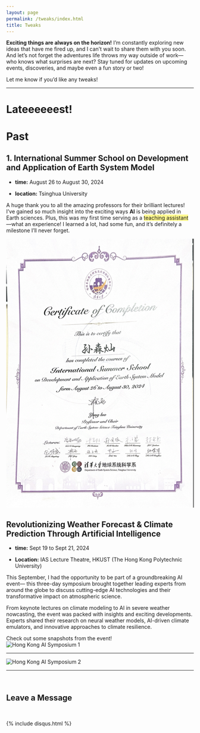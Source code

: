 ```yaml
---
layout: page
permalink: /tweaks/index.html
title: Tweaks
---
```



**Exciting things are always on the horizon!** I’m constantly exploring new ideas that have me fired up, and I can’t wait to share them with you soon. And let’s not forget the adventures life throws my way outside of work—who knows what surprises are next? Stay tuned for updates on upcoming events, discoveries, and maybe even a fun story or two!

Let me know if you’d like any tweaks!

----
# Lateeeeeest!

# Past
## 1. International Summer School on Development and Application of Earth System Model

- **time:** August 26 to August 30, 2024

- **location:** Tsinghua University

A huge thank you to all the amazing professors for their brilliant lectures! I’ve gained so much insight into the exciting ways **AI** is being applied in Earth sciences. Plus, this was my first time serving as a <span style="background:#fff88f">teaching assistant</span> —what an experience! I learned a lot, had some fun, and it’s definitely a milestone I’ll never forget.

![证书](./images/地学系暑期学校证书.png)

## Revolutionizing Weather Forecast & Climate Prediction Through Artificial Intelligence

- **time:** Sept 19 to Sept 21, 2024

- **Location:** IAS Lecture Theatre, HKUST (The Hong Kong Polytechnic University)

This September, I had the opportunity to be part of a groundbreaking AI event— this three-day symposium brought together leading experts from around the globe to discuss cutting-edge AI technologies and their transformative impact on atmospheric science.

From keynote lectures on climate modeling to AI in severe weather nowcasting, the event was packed with insights and exciting developments. Experts shared their research on neural weather models, AI-driven climate emulators, and innovative approaches to climate resilience.

Check out some snapshots from the event!  
![Hong Kong AI Symposium 1](./images/香港AI研讨会1.png)  

---

![Hong Kong AI Symposium 2](./images/香港AI研讨会2.png)




---

<br>

## Leave a Message

<br>

{% include disqus.html %} 

<br>

